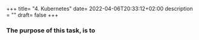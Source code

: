 +++
title= "4. Kubernetes"
date= 2022-04-06T20:33:12+02:00
description = ""
draft= false
+++
### The purpose of this task, is to 